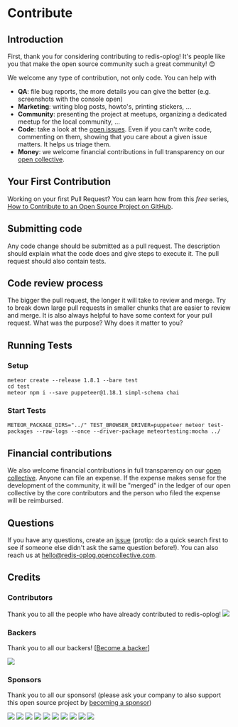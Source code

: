 # Contribute

## Introduction

First, thank you for considering contributing to redis-oplog! It's people like you that make the open source community such a great community! 😊

We welcome any type of contribution, not only code. You can help with 
- **QA**: file bug reports, the more details you can give the better (e.g. screenshots with the console open)
- **Marketing**: writing blog posts, howto's, printing stickers, ...
- **Community**: presenting the project at meetups, organizing a dedicated meetup for the local community, ...
- **Code**: take a look at the [open issues](issues). Even if you can't write code, commenting on them, showing that you care about a given issue matters. It helps us triage them.
- **Money**: we welcome financial contributions in full transparency on our [open collective](https://opencollective.com/redis-oplog).

## Your First Contribution

Working on your first Pull Request? You can learn how from this *free* series, [How to Contribute to an Open Source Project on GitHub](https://egghead.io/series/how-to-contribute-to-an-open-source-project-on-github).

## Submitting code

Any code change should be submitted as a pull request. The description should explain what the code does and give steps to execute it. The pull request should also contain tests.

## Code review process

The bigger the pull request, the longer it will take to review and merge. Try to break down large pull requests in smaller chunks that are easier to review and merge.
It is also always helpful to have some context for your pull request. What was the purpose? Why does it matter to you?

## Running Tests

### Setup 
```
meteor create --release 1.8.1 --bare test
cd test
meteor npm i --save puppeteer@1.18.1 simpl-schema chai
```

### Start Tests
```
METEOR_PACKAGE_DIRS="../" TEST_BROWSER_DRIVER=puppeteer meteor test-packages --raw-logs --once --driver-package meteortesting:mocha ../
```

## Financial contributions

We also welcome financial contributions in full transparency on our [open collective](https://opencollective.com/redis-oplog).
Anyone can file an expense. If the expense makes sense for the development of the community, it will be "merged" in the ledger of our open collective by the core contributors and the person who filed the expense will be reimbursed.

## Questions

If you have any questions, create an [issue](issue) (protip: do a quick search first to see if someone else didn't ask the same question before!).
You can also reach us at hello@redis-oplog.opencollective.com.

## Credits

### Contributors

Thank you to all the people who have already contributed to redis-oplog!
<a href="graphs/contributors"><img src="https://opencollective.com/redis-oplog/contributors.svg?width=890" /></a>


### Backers

Thank you to all our backers! [[Become a backer](https://opencollective.com/redis-oplog#backer)]

<a href="https://opencollective.com/redis-oplog#backers" target="_blank"><img src="https://opencollective.com/redis-oplog/backers.svg?width=890"></a>


### Sponsors

Thank you to all our sponsors! (please ask your company to also support this open source project by [becoming a sponsor](https://opencollective.com/redis-oplog#sponsor))

<a href="https://opencollective.com/redis-oplog/sponsor/0/website" target="_blank"><img src="https://opencollective.com/redis-oplog/sponsor/0/avatar.svg"></a>
<a href="https://opencollective.com/redis-oplog/sponsor/1/website" target="_blank"><img src="https://opencollective.com/redis-oplog/sponsor/1/avatar.svg"></a>
<a href="https://opencollective.com/redis-oplog/sponsor/2/website" target="_blank"><img src="https://opencollective.com/redis-oplog/sponsor/2/avatar.svg"></a>
<a href="https://opencollective.com/redis-oplog/sponsor/3/website" target="_blank"><img src="https://opencollective.com/redis-oplog/sponsor/3/avatar.svg"></a>
<a href="https://opencollective.com/redis-oplog/sponsor/4/website" target="_blank"><img src="https://opencollective.com/redis-oplog/sponsor/4/avatar.svg"></a>
<a href="https://opencollective.com/redis-oplog/sponsor/5/website" target="_blank"><img src="https://opencollective.com/redis-oplog/sponsor/5/avatar.svg"></a>
<a href="https://opencollective.com/redis-oplog/sponsor/6/website" target="_blank"><img src="https://opencollective.com/redis-oplog/sponsor/6/avatar.svg"></a>
<a href="https://opencollective.com/redis-oplog/sponsor/7/website" target="_blank"><img src="https://opencollective.com/redis-oplog/sponsor/7/avatar.svg"></a>
<a href="https://opencollective.com/redis-oplog/sponsor/8/website" target="_blank"><img src="https://opencollective.com/redis-oplog/sponsor/8/avatar.svg"></a>
<a href="https://opencollective.com/redis-oplog/sponsor/9/website" target="_blank"><img src="https://opencollective.com/redis-oplog/sponsor/9/avatar.svg"></a>

<!-- This `CONTRIBUTING.md` is based on @nayafia's template https://github.com/nayafia/contributing-template -->
